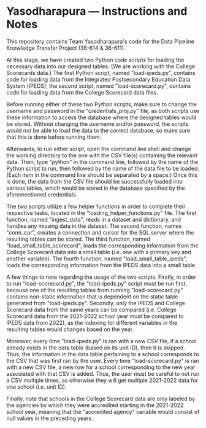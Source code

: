 # Yasodharapura –– Instructions and Notes
This repository contains Team Yasodharapura's code for the Data Pipeline Knowledge Transfer Project (36-614 &amp; 36-611).

At this stage, we have created two Python code scripts for loading the necessary data into our designed tables. (We are working with the College Scorecards data.) The first Python script, named "load-ipeds.py", contains code for loading data from the Integrated Postsecondary Education Data System (IPEDS); the second script, named "load-scorecard.py", contains code for loading data from the College Scorecard data files.

Before running either of these two Python scripts, make sure to change the username and password in the "credentials_proj.py" file, as both scripts use these information to access the database where the designed tables would be stored. Without changing the username and/or password, the scripts would not be able to load the data to the correct database, so make sure that this is done before running them.

Afterwards, to run either script, open the command line shell and change the working directory to the one with the CSV file(s) containing the relevant data. Then, type "python" in the command line, followed by the name of the Python script to run, then followed by the name of the data file to be loaded. (Each item in the command line should be separated by a space.) Once this is done, the data from the CSV file should be successfully loaded into various tables, which would be stored in the database specified by the aforementioned credentials.

The two scripts utilize a few helper functions in order to complete their respective tasks, located in the "loading_helper_functions.py" file. The first function, named "ingest_data", reads in a dataset and dictionary, and handles any missing data in the dataset. The second function, names "conn_cur", creates a connection and cursor for the SQL server where the resulting tables can be stored. The third function, named "load_small_table_scorecard", loads the corresponding information from the College Scorecard data into a small table (i.e. one with a primary key and another variable). The fourth function, named "load_small_table_ipeds", loads the corresponding information from the IPEDS data into a small table.

A few things to note regarding the usage of the two scripts. Firstly, in order to run "load-scorecard.py", the "load-ipeds.py" script must be run first, because one of the resulting tables from running "load-scorecard.py" contains non-static information that is dependent on the static table generated from "load-ipeds.py". Secondly, only the IPEDS and College Scorecard data from the same years can be compared (i.e. College Scorecard data from the 2021-2022 school year must be compared to IPEDS data from 2022), as the indexing for different variables in the resulting tables would changes based on the year.

Moreover, every time "load-ipeds.py" is ran with a new CSV file, if a school already exists in the data table (based on its unit ID), then it is skipped. Thus, the information in the data table pertaining to a school corresponds to the CSV that was first ran by the user. Every time "load-scorecard.py" is ran with a new CSV file, a new row for a school corresponding to the new year asscoiated with that CSV is added. Thus, the user must be careful to not run a CSV multiple times, as otherwise they will get multiple 2021-2022 data for one school (i.e. unit ID).

Finally, note that schools in the College Scorecard data are only labeled by the agencies by which they were accredited starting in the 2021-2022 school year, meaning that the "accredited agency" variable would consist of null values in the preceding years.
